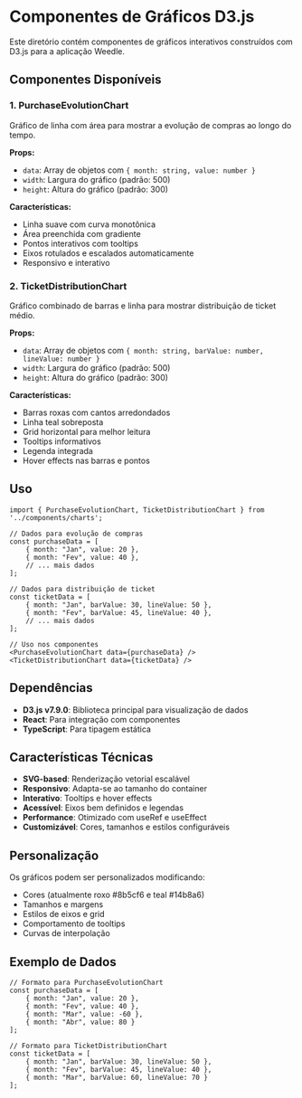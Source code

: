 # Componentes de Gráficos D3.js

Este diretório contém componentes de gráficos interativos construídos com D3.js para a aplicação Weedle.

## Componentes Disponíveis

### 1. PurchaseEvolutionChart
Gráfico de linha com área para mostrar a evolução de compras ao longo do tempo.

**Props:**
- `data`: Array de objetos com `{ month: string, value: number }`
- `width`: Largura do gráfico (padrão: 500)
- `height`: Altura do gráfico (padrão: 300)

**Características:**
- Linha suave com curva monotônica
- Área preenchida com gradiente
- Pontos interativos com tooltips
- Eixos rotulados e escalados automaticamente
- Responsivo e interativo

### 2. TicketDistributionChart
Gráfico combinado de barras e linha para mostrar distribuição de ticket médio.

**Props:**
- `data`: Array de objetos com `{ month: string, barValue: number, lineValue: number }`
- `width`: Largura do gráfico (padrão: 500)
- `height`: Altura do gráfico (padrão: 300)

**Características:**
- Barras roxas com cantos arredondados
- Linha teal sobreposta
- Grid horizontal para melhor leitura
- Tooltips informativos
- Legenda integrada
- Hover effects nas barras e pontos

## Uso

```tsx
import { PurchaseEvolutionChart, TicketDistributionChart } from '../components/charts';

// Dados para evolução de compras
const purchaseData = [
    { month: "Jan", value: 20 },
    { month: "Fev", value: 40 },
    // ... mais dados
];

// Dados para distribuição de ticket
const ticketData = [
    { month: "Jan", barValue: 30, lineValue: 50 },
    { month: "Fev", barValue: 45, lineValue: 40 },
    // ... mais dados
];

// Uso nos componentes
<PurchaseEvolutionChart data={purchaseData} />
<TicketDistributionChart data={ticketData} />
```

## Dependências

- **D3.js v7.9.0**: Biblioteca principal para visualização de dados
- **React**: Para integração com componentes
- **TypeScript**: Para tipagem estática

## Características Técnicas

- **SVG-based**: Renderização vetorial escalável
- **Responsivo**: Adapta-se ao tamanho do container
- **Interativo**: Tooltips e hover effects
- **Acessível**: Eixos bem definidos e legendas
- **Performance**: Otimizado com useRef e useEffect
- **Customizável**: Cores, tamanhos e estilos configuráveis

## Personalização

Os gráficos podem ser personalizados modificando:
- Cores (atualmente roxo #8b5cf6 e teal #14b8a6)
- Tamanhos e margens
- Estilos de eixos e grid
- Comportamento de tooltips
- Curvas de interpolação

## Exemplo de Dados

```tsx
// Formato para PurchaseEvolutionChart
const purchaseData = [
    { month: "Jan", value: 20 },
    { month: "Fev", value: 40 },
    { month: "Mar", value: -60 },
    { month: "Abr", value: 80 }
];

// Formato para TicketDistributionChart
const ticketData = [
    { month: "Jan", barValue: 30, lineValue: 50 },
    { month: "Fev", barValue: 45, lineValue: 40 },
    { month: "Mar", barValue: 60, lineValue: 70 }
];
```
